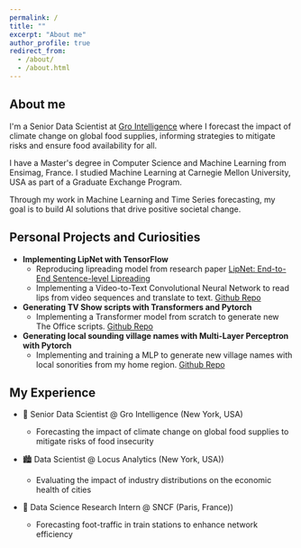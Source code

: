 ```yaml
---
permalink: /
title: ""
excerpt: "About me"
author_profile: true
redirect_from: 
  - /about/
  - /about.html
---
```

## About me

I'm a Senior Data Scientist at [Gro Intelligence](https://www.gro-intelligence.com/) where I forecast the impact of climate change on global food supplies, 
informing strategies to mitigate risks and ensure food availability for all.

I have a Master's degree in Computer Science and Machine Learning from Ensimag, France. 
I studied Machine Learning at Carnegie Mellon University, USA as part of a Graduate Exchange Program.

Through my work in Machine Learning and Time Series forecasting, 
my goal is to build AI solutions that drive positive societal change. 

## Personal Projects and Curiosities
- **Implementing LipNet with TensorFlow**
  - Reproducing lipreading model from research paper [LipNet: End-to-End Sentence-level Lipreading](https://arxiv.org/abs/1611.01599) 
  - Implementing a Video-to-Text Convolutional Neural Network to read lips from video sequences and translate to text. [Github Repo](https://github.com/em-floch/lipreader-vid2text)
- **Generating TV Show scripts with Transformers and Pytorch**
  - Implementing a Transformer model from scratch to generate new The Office scripts. [Github Repo](https://github.com/em-floch/dunder-mifflin-generator)
- **Generating local sounding village names with Multi-Layer Perceptron with Pytorch**
  - Implementing and training a MLP to generate new village names with local sonorities from my home region. [Github Repo](https://github.com/em-floch/bretagnizer)

## My Experience
- 🌾 Senior Data Scientist @ Gro Intelligence (New York, USA)
  - Forecasting the impact of climate change on global food supplies to mitigate risks of food insecurity

  
- 🏙️ Data Scientist @ Locus Analytics (New York, USA))
  - Evaluating the impact of industry distributions on the economic health of cities


- 🚄 Data Science Research Intern @ SNCF (Paris, France))
  - Forecasting foot-traffic in train stations to enhance network efficiency
